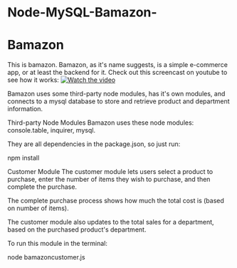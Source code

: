 # Node-MySQL-Bamazon-
# Bamazon

This is bamazon. Bamazon, as it's name suggests, is a simple e-commerce app, or at least the backend for it. Check out this screencast on youtube to see how it works:  [![Watch the video](https://cdn1.imggmi.com/uploads/2019/7/24/7c23b841b412642f070cac429282dfee-full.png)](https://www.youtube.com/watch?v=OA4tVWkye7Y)

Bamazon uses some third-party node modules, has it's own modules, and connects to a mysql database to store and retrieve product and department information.

Third-party Node Modules
Bamazon uses these node modules: console.table, inquirer, mysql.

They are all dependencies in the package.json, so just run:

npm install

Customer Module
The customer module lets users select a product to purchase, enter the number of items they wish to purchase, and then complete the purchase.

The complete purchase process shows how much the total cost is (based on number of items).

The customer module also updates to the total sales for a department, based on the purchased product's department.

To run this module in the terminal:

node bamazoncustomer.js

